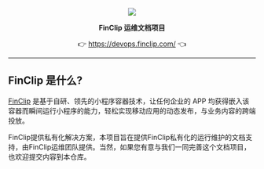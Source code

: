 <p align="center">
    <a href="https://www.finclip.com?from=github">
    <img width="auto" src="https://www.finclip.com/mop/document/images/logo.png">
    </a>
</p>

<p align="center"> 
    <strong>FinClip 运维文档项目</strong></br>
<p>
<p align="center"> 
	👉 <a href="https://devops.finclip.com/?from=github">https://devops.finclip.com/</a> 👈
</p>

---
## FinClip 是什么?
[FinClip](https://www.finclip.com/)  是基于自研、领先的小程序容器技术，让任何企业的 APP 均获得嵌入该容器而瞬间运行小程序的能力，轻松实现移动应用的动态发布，与业务内容的跨端投放。

FinClip提供私有化解决方案，本项目旨在提供FinClip私有化的运行维护的文档支持，由FinClip运维团队提供。当然，如果您有意与我们一同完善这个文档项目，也欢迎提交内容到本仓库。


